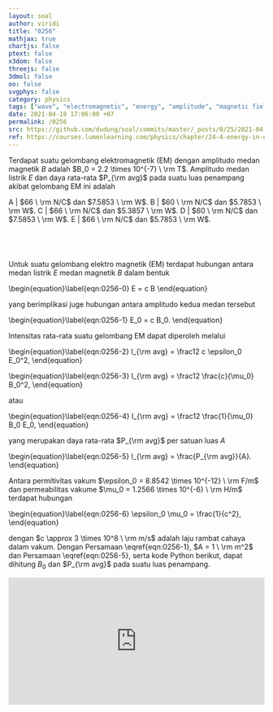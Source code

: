 ```yaml
---
layout: soal
author: viridi
title: "0256"
mathjax: true
chartjs: false
ptext: false
x3dom: false
threejs: false
3dmol: false
oo: false
svgphys: false
category: physics
tags: ["wave", "electromagnetic", "energy", "amplitude", "magnetic field", "electric field", "tutorial-6", "fi1202", "2020-2"]
date: 2021-04-18 17:06:00 +07
permalink: /0256
src: https://github.com/dudung/soal/commits/master/_posts/0/25/2021-04-18-elementary-physics-tutorial-6-6.md
ref: https://courses.lumenlearning.com/physics/chapter/24-4-energy-in-electromagnetic-waves/
---
```

Terdapat suatu gelombang elektromagnetik (EM) dengan amplitudo medan magnetik $B$ adalah $B_0 = 2.2 \times 10^{-7} \ \rm T$. Amplitudo medan listrik $E$ dan daya rata-rata $P_{\rm avg}$ pada suatu luas penampang akibat gelombang EM ini adalah

A | $66 \ \rm N/C$ dan $7.5853 \ \rm W$.
B | $60 \ \rm N/C$ dan $5.7853 \ \rm W$.
C | $66 \ \rm N/C$ dan $5.3857 \ \rm W$.
D | $60 \ \rm N/C$ dan $7.5853 \ \rm W$.
E | $66 \ \rm N/C$ dan $5.7853 \ \rm W$.


## &nbsp;
Untuk suatu gelombang elektro magnetik (EM) terdapat hubungan antara medan listrik $E$ medan magnetik $B$ dalam bentuk

\begin{equation}\label{eqn:0256-0}
E = c B
\end{equation}

yang berimplikasi juge hubungan antara amplitudo kedua medan tersebut

\begin{equation}\label{eqn:0256-1}
E_0 = c B_0.
\end{equation}

Intensitas rata-rata suatu gelombang EM dapat diperoleh melalui

\begin{equation}\label{eqn:0256-2}
I_{\rm avg} = \frac12 c \epsilon_0 E_0^2,
\end{equation}

\begin{equation}\label{eqn:0256-3}
I_{\rm avg} = \frac12 \frac{c}{\mu_0} B_0^2,
\end{equation}

atau 

\begin{equation}\label{eqn:0256-4}
I_{\rm avg} = \frac12 \frac{1}{\mu_0} B_0 E_0,
\end{equation}

yang merupakan daya rata-rata $P_{\rm avg}$ per satuan luas $A$

\begin{equation}\label{eqn:0256-5}
I_{\rm avg} = \frac{P_{\rm avg}}{A}.
\end{equation}

Antara permitivitas vakum $\epsilon_0 = 8.8542 \times 10^{-12} \ \rm F/m$ dan permeabilitas vakume $\mu_0 = 1.2566 \times 10^{-6} \ \rm H/m$ terdapat hubungan

\begin{equation}\label{eqn:0256-6}
\epsilon_0 \mu_0 = \frac{1}{c^2}, 
\end{equation}

dengan $c \approx 3 \times 10^8 \ \rm m/s$ adalah laju rambat cahaya dalam vakum. Dengan Persamaan \eqref{eqn:0256-1}, $A = 1 \ \rm m^2$ dan Persamaan \eqref{eqn:0256-5}, serta kode Python berikut, dapat dihitung $B_0$ dan $P_{\rm avg}$ pada suatu luas penampang.

<iframe src="https://trinket.io/embed/python/44ec36ab7b" width="100%" height="250" frameborder="0" marginwidth="0" marginheight="0" allowfullscreen></iframe>